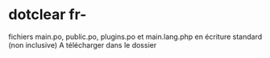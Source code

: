 # dotclear fr-
fichiers main.po, public.po, plugins.po et main.lang.php en écriture standard (non inclusive)
A télécharger dans le dossier
